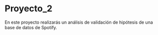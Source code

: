 # Proyecto_2
En este proyecto realizarás un análisis de validación de hipótesis de una base de datos de Spotify.
